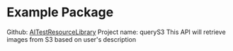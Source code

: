 # Example Package
Github: [AITestResourceLibrary](https://github.com/eugenechang2002/AITestResourceLibrary)
Project name: queryS3
This API will retrieve images from S3 based on user's description
